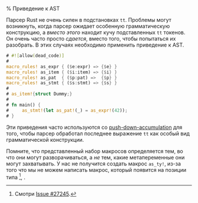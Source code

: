 % Приведение к AST

Парсер Rust не очень силен в подстановках `tt`. Проблемы могут возникнуть, когда
парсер ожидает особенную грамматическую конструкцию, а *вместо этого* находит
кучу подставленных `tt` токенов. Он очень часто просто *сдается*, вместо того,
чтобы попытаться их разобрать. В этих случаях необходимо применить приведение к
AST.

```rust
# #![allow(dead_code)]
# 
macro_rules! as_expr { ($e:expr) => {$e} }
macro_rules! as_item { ($i:item) => {$i} }
macro_rules! as_pat  { ($p:pat) =>  {$p} }
macro_rules! as_stmt { ($s:stmt) => {$s} }
# 
# as_item!{struct Dummy;}
# 
# fn main() {
#     as_stmt!(let as_pat!(_) = as_expr!(42));
# }
```

Эти приведения часто используются со [push-down-accumulation] для
того, чтобы парсер обработал последнее выражение `tt` как особый вид
грамматической конструкции.

Помните, что представленный набор макросов определяется тем, во что они могут
разворачиваться, а *не* тем, какие метапеременные они могут захватывать. У нас
не получится создать макрос `as_ty!`, из-за того что мы не можем написать
макрос, который появится на позиции типа [^issue-27245], .

[push-down-accumulation]: pat-push-down-accumulation.html

[^issue-27245]: Смотри [Issue #27245](https://github.com/rust-lang/rust/issues/27245).
